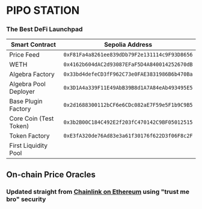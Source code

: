 # PIPO STATION

### The Best DeFi Launchpad

Smart Contract | Sepolia Address
-------------- | ---------------
Price Feed | `0xF81Fa4a8261ee839dDb79F2e131114c9F93D8656`
WETH | `0x4162b604dAC2d93087EFaF5D4A840014252670dB`
Algebra Factory | `0x33bd4defeCD3fF962C73e0FAE3831986B6b470Ba`
Algebra Pool Deployer | `0x3D1A4a339F11E49AbB39B8d1A7A84eAb493495E5`
Base Plugin Factory | `0x2d1688300112bCF6e6CDc082aE7F59e5F1b9C9B5`
Core Coin (Test Token) | `0x3b2B00C184C492E2f203fC470142C9BF05012515`
Token Factory | `0xE3fA320de76Ad83e3a61f30176f622D3f06F8c2F`
First Liquidity Pool | 


## On-chain Price Oracles

### Updated straight from [Chainlink on Ethereum](https://docs.chain.link/data-feeds/price-feeds/addresses?network=ethereum&page=1 "Chainlink Price Feeds") using "trust me bro" security